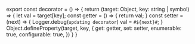 export const decorator = () => {
  return (target: Object, key: string | symbol) => {
    let val = target[key];
    const getter = () => {
      return val;
    }
    const setter = (next) => {
      Logger.debug(`updating decorator`)
      val = `#${next}#`;
    }
    Object.defineProperty(target, key, {
      get: getter,
      set: setter,
      enumerable: true,
      configurable: true,
    })
  }
}
